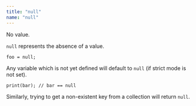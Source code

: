 ```yaml
---
title: "null"
name: "null"
---
```


No value.

`null` represents the absence of a value.

```scarpet
foo = null;
```

Any variable which is not yet defined will default to `null` (if strict mode is
not set).

```scarpet
print(bar); // bar == null
```

Similarly, trying to get a non-existent key from a collection will return
`null`.
